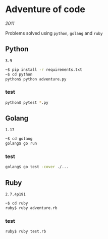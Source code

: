 # Adventure of code
*2011*

Problems solved using `python`, `golang` and `ruby`

## Python
`3.9`

```sh
~$ pip install -r requirements.txt
~$ cd python
python$ python adventure.py
``` 

### test
```sh
python$ pytest *.py
```

## Golang
`1.17`
```sh
~$ cd golang
golang$ go run 
``` 

### test

```sh
golang$ go test -cover ./...
```

## Ruby
`2.7.4p191`

```sh
~$ cd ruby
ruby$ ruby adventure.rb 
``` 

### test

```sh
ruby$ ruby test.rb 
``` 